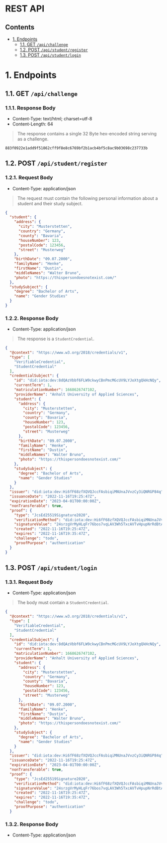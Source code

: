 # REST API <!-- omit in toc -->

## Contents
- [1. Endpoints](#1-endpoints)
  - [1.1. GET `/api/challenge`](#11-get-apichallenge)
  - [1.2. POST `/api/student/register`](#12-post-apistudentregister)
  - [1.3. POST `/api/student/login`](#13-post-apistudentlogin)

# 1. Endpoints

## 1.1. GET `/api/challenge`

### 1.1.1. Response Body <!-- omit in toc -->

- Content-Type: text/html; charset=utf-8
- Content-Length: 64
  
> The response contains a single 32 Byte hex-encoded string serving as a challenge.
```
883f0922e1add9f51862cff9f8e8c6769bf2b1acb4bf5c8ac9b03698c237733b
```

## 1.2. POST `/api/student/register`

### 1.2.1. Request Body <!-- omit in toc -->

- Content-Type: application/json

> The request must contain the following personal information
> about a student and their study subject.

```json
{
  "student": {
    "address": {
      "city": "Musterstetten",
      "country": "Germany",
      "county": "Bavaria",
      "houseNumber": 123,
      "postalCode": 123456,
      "street": "Musterweg"
    },
    "birthDate": "09.07.2000",
    "familyName": "Henke",
    "firstName": "Dustin",
    "middleNames": "Walter Bruno",
    "photo": "https://thispersondoesnotexist.com/"
  },
  "studySubject": {
    "degree": "Bachelor of Arts",
    "name": "Gender Studies"
  }
}
```

### 1.2.2. Response Body <!-- omit in toc -->

- Content-Type: application/json

> The response is a `StudentCredential`.

```json
{
  "@context": "https://www.w3.org/2018/credentials/v1",
  "type": [
    "VerifiableCredential",
    "StudentCredential"
  ],
  "credentialSubject": {
    "id": "did:iota:dev:8dQAzVbbf6FLW9ckwyCBnPmcMGcUV9LYJoXtgQkHcNQy",
    "currentTerm": 1,
    "matriculationNumber": 1668626747102,
    "providerName": "Anhalt University of Applied Sciences",
    "student": {
      "address": {
        "city": "Musterstetten",
        "country": "Germany",
        "county": "Bavaria",
        "houseNumber": 123,
        "postalCode": 123456,
        "street": "Musterweg"
      },
      "birthDate": "09.07.2000",
      "familyName": "Henke",
      "firstName": "Dustin",
      "middleNames": "Walter Bruno",
      "photo": "https://thispersondoesnotexist.com/"
    },
    "studySubject": {
      "degree": "Bachelor of Arts",
      "name": "Gender Studies"
    }
  },
  "issuer": "did:iota:dev:Hi6fF68zfXQVQJccFAsbiqiMNUnaJVvzCy3iQNRGP84q",
  "issuanceDate": "2022-11-16T19:25:47Z",
  "expirationDate": "2023-04-01T00:00:00Z",
  "nonTransferable": true,
  "proof": {
    "type": "JcsEd25519Signature2020",
    "verificationMethod": "did:iota:dev:Hi6fF68zfXQVQJccFAsbiqiMNUnaJVvzCy3iQNRGP84q#sign-matriculation-vc",
    "signatureValue": "24srzgVrMyHLqFr76bos7vqLAV3Wh5TxcAVTvHpupNrRdBtALS9hrrRWkmS769J9mQAkW9y8P5aJQPuR8thrv8Qx",
    "created": "2022-11-16T19:25:47Z",
    "expires": "2022-11-16T19:35:47Z",
    "challenge": "todo",
    "proofPurpose": "authentication"
  }
}
```

## 1.3. POST `/api/student/login`

### 1.3.1. Request Body <!-- omit in toc -->

- Content-Type: application/json

> The body must contain a `StudentCredential`.

```json
{
  "@context": "https://www.w3.org/2018/credentials/v1",
  "type": [
    "VerifiableCredential",
    "StudentCredential"
  ],
  "credentialSubject": {
    "id": "did:iota:dev:8dQAzVbbf6FLW9ckwyCBnPmcMGcUV9LYJoXtgQkHcNQy",
    "currentTerm": 1,
    "matriculationNumber": 1668626747102,
    "providerName": "Anhalt University of Applied Sciences",
    "student": {
      "address": {
        "city": "Musterstetten",
        "country": "Germany",
        "county": "Bavaria",
        "houseNumber": 123,
        "postalCode": 123456,
        "street": "Musterweg"
      },
      "birthDate": "09.07.2000",
      "familyName": "Henke",
      "firstName": "Dustin",
      "middleNames": "Walter Bruno",
      "photo": "https://thispersondoesnotexist.com/"
    },
    "studySubject": {
      "degree": "Bachelor of Arts",
      "name": "Gender Studies"
    }
  },
  "issuer": "did:iota:dev:Hi6fF68zfXQVQJccFAsbiqiMNUnaJVvzCy3iQNRGP84q",
  "issuanceDate": "2022-11-16T19:25:47Z",
  "expirationDate": "2023-04-01T00:00:00Z",
  "nonTransferable": true,
  "proof": {
    "type": "JcsEd25519Signature2020",
    "verificationMethod": "did:iota:dev:Hi6fF68zfXQVQJccFAsbiqiMNUnaJVvzCy3iQNRGP84q#sign-matriculation-vc",
    "signatureValue": "24srzgVrMyHLqFr76bos7vqLAV3Wh5TxcAVTvHpupNrRdBtALS9hrrRWkmS769J9mQAkW9y8P5aJQPuR8thrv8Qx",
    "created": "2022-11-16T19:25:47Z",
    "expires": "2022-11-16T19:35:47Z",
    "challenge": "todo",
    "proofPurpose": "authentication"
  }
```

### 1.3.2. Response Body <!-- omit in toc -->

- Content-Type: application/json